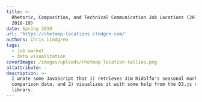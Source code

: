 ```yaml
---
title: >-
  Rhetoric, Composition, and Technical Communication Job Locations (2012-13 —
  2018-19)
date: Spring 2019
url: 'https://rhetmap-locations.clndgrn.com/'
authors: Chris Lindgren
tags:
  - job market
  - data visualization
coverImage: /images/uploads/rhetmap-location-tallies.png
altattribute: .
description: >-
  I wrote some JavaScript that 1) retrieves Jim Ridolfo's seasonal market
  comparison data, and 2) visualizes it with some help from the D3.js code
  library.
---
```


